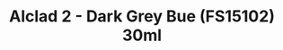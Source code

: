---
layout: product
title: "Alclad 2 - Dark Grey Bue (FS15102) 30ml"
price: "TBA" 
desc: "Metalizer boja"
img_path: "/assets/img/ALCE616.webp"
brand: "N/A"
available: false
special_offer: false
new: false
soon: false
cat: "040000"
subcat: "040300"
subsubcat: "0N/A"
sifra: "ALCE616"
popular: false
spec: false
---